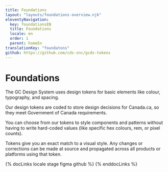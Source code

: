 ```yaml
---
title: Foundations
layout: "layouts/foundations-overview.njk"
eleventyNavigation:
  key: foundationsEN
  title: Foundations
  locale: en
  order: 1
  parent: homeEn
translationKey: "foundatons"
github: https://github.com/cds-snc/gcds-tokens
---
```


# Foundations

The GC Design System uses design tokens for basic elements like colour, typography, and spacing.

Our design tokens are coded to store design decisions for Canada.ca, so they meet Government of Canada requirements.

You can choose from our tokens to style components and patterns without having to write hard-coded values (like specific hex colours, rem, or pixel counts).

Tokens give you an exact match to a visual style. Any changes or corrections can be made at source and propagated across all products or platforms using that token.

{% docLinks locale stage figma github %}
{% enddocLinks %}

